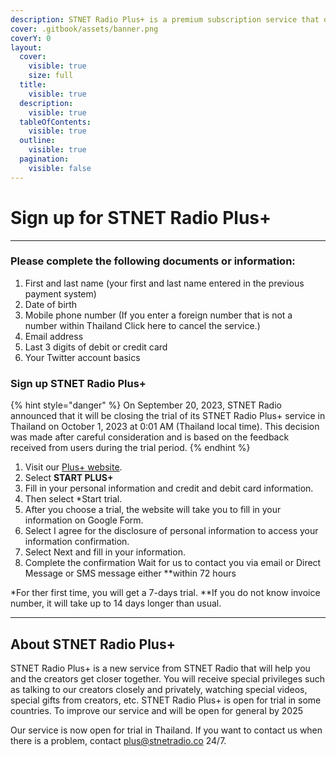 ```yaml
---
description: STNET Radio Plus+ is a premium subscription service that offers a number of additional features, such as ad-free listening, high-quality audio, and access to exclusive content.
cover: .gitbook/assets/banner.png
coverY: 0
layout:
  cover:
    visible: true
    size: full
  title:
    visible: true
  description:
    visible: true
  tableOfContents:
    visible: true
  outline:
    visible: true
  pagination:
    visible: false
---
```


# Sign up for STNET Radio Plus+
---
### Please complete the following documents or information:
1. First and last name (your first and last name entered in the previous payment system)
2. Date of birth
3. Mobile phone number (If you enter a foreign number that is not a number within Thailand Click here to cancel the service.)
4. Email address
5. Last 3 digits of debit or credit card
6. Your Twitter account basics

### Sign up STNET Radio Plus+

{% hint style="danger" %}
On September 20, 2023, STNET Radio announced that it will be closing the trial of its STNET Radio Plus+ service in Thailand on October 1, 2023 at 0:01 AM (Thailand local time). This decision was made after careful consideration and is based on the feedback received from users during the trial period.
{% endhint %}

1. Visit our [Plus+ website](https://stnetradio.co/plus "Sign up STNET Radio Plus+").
2. Select **START PLUS+**
3. Fill in your personal information and credit and debit card information.
4. Then select *Start trial.
5. After you choose a trial, the website will take you to fill in your information on Google Form.
6. Select I agree for the disclosure of personal information to access your information confirmation.
7. Select Next and fill in your information.
8. Complete the confirmation Wait for us to contact you via email or Direct Message or SMS message either **within 72 hours















*For ther first time, you will get a 7-days trial.
**If you do not know invoice number, it will take up to 14 days longer than usual.

---
## About STNET Radio Plus+
STNET Radio Plus+ is a new service from STNET Radio that will help you and the creators get closer together. You will receive special privileges such as talking to our creators closely and privately, watching special videos, special gifts from creators, etc. STNET Radio Plus+ is open for trial in some countries. To improve our service and will be open for general by 2025

Our service is now open for trial in Thailand. If you want to contact us when there is a problem, contact [plus@stnetradio.co](mailto:plus@stnetradio.co) 24/7.